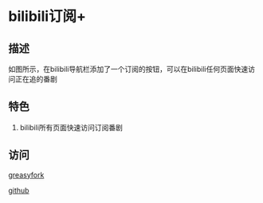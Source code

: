 # bilibili订阅+

## 描述
如图所示，在bilibili导航栏添加了一个订阅的按钮，可以在bilibili任何页面快速访问正在追的番剧

## 特色
1. bilibili所有页面快速访问订阅番剧

## 访问

[greasyfork](https://greasyfork.org/zh-CN/scripts/30283-bilibili%E8%AE%A2%E9%98%85)

[github](https://github.com/YanxinTang/bilibili-subscribe-plus)
